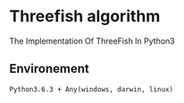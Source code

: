 # Threefish algorithm

The Implementation Of ThreeFish In Python3

## Environement

```
Python3.6.3 + Any(windows, darwin, linux)
```
